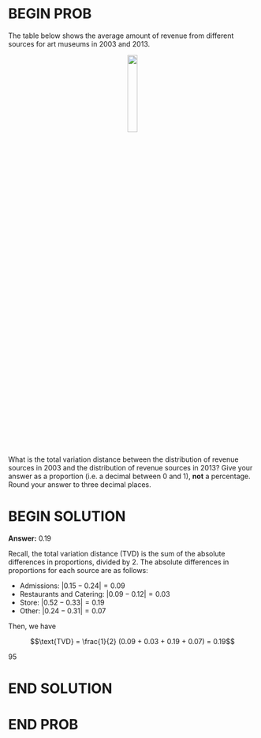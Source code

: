 # BEGIN PROB

The table below shows the average amount of revenue from different sources for art museums in 2003 and 2013. 

<center><img src='../assets/images/fa21-final/means.png' width=20%></center>
<br>

What is the total variation distance between the distribution of revenue sources in 2003 and the distribution of revenue sources in 2013? Give your answer as a proportion (i.e. a decimal between 0 and 1), **not** a percentage. Round your answer to three decimal places.

# BEGIN SOLUTION

**Answer:** 0.19

Recall, the total variation distance (TVD) is the sum of the absolute differences in proportions, divided by 2. The absolute differences in proportions for each source are as follows:

- Admissions: $|0.15 - 0.24| = 0.09$
- Restaurants and Catering: $|0.09 - 0.12| = 0.03$
- Store: $|0.52 - 0.33| = 0.19$
- Other: $|0.24 - 0.31| = 0.07$

Then, we have

$$\text{TVD} = \frac{1}{2} (0.09 + 0.03 + 0.19 + 0.07) = 0.19$$

<average>95</average>

# END SOLUTION

# END PROB